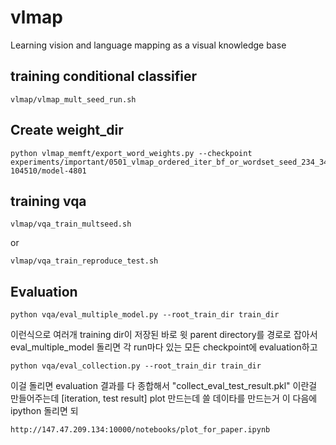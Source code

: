 # vlmap
Learning vision and language mapping as a visual knowledge base


## training conditional classifier

    vlmap/vlmap_mult_seed_run.sh

## Create weight_dir

    python vlmap_memft/export_word_weights.py --checkpoint experiments/important/0501_vlmap_ordered_iter_bf_or_wordset_seed_234_345_456/vlmap_bf_or_wordset_withatt_sp_d_memft_all_new_vocab50_obj3000_attr1000_maxlen10_ordered_iter_bs512_lr0.001_seed456_20180501-104510/model-4801

## training vqa

    vlmap/vqa_train_multseed.sh

or 

    vlmap/vqa_train_reproduce_test.sh


## Evaluation

    python vqa/eval_multiple_model.py --root_train_dir train_dir

이런식으로 여러개 training dir이 저장된 바로 윗 parent directory를 경로로 잡아서 eval_multiple_model 돌리면 각 run마다 있는 모든 checkpoint에 evaluation하고

    python vqa/eval_collection.py --root_train_dir train_dir

이걸 돌리면 evaluation 결과를 다 종합해서 "collect_eval_test_result.pkl" 이란걸 만들어주는데 [iteration, test result] plot 만드는데 쓸 데이타를 만드는거
이 다음에 ipython 돌리면 되

    http://147.47.209.134:10000/notebooks/plot_for_paper.ipynb
